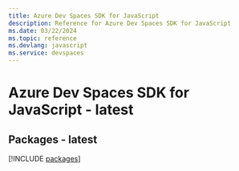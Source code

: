 ```yaml
---
title: Azure Dev Spaces SDK for JavaScript
description: Reference for Azure Dev Spaces SDK for JavaScript
ms.date: 03/22/2024
ms.topic: reference
ms.devlang: javascript
ms.service: devspaces
---
```

# Azure Dev Spaces SDK for JavaScript - latest
## Packages - latest
[!INCLUDE [packages](dev-spaces-index.md)]